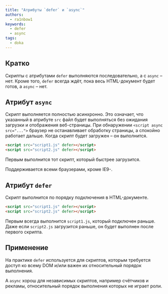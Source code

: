 ```yaml
---
title: "Атрибуты `defer` и `async`"
authors:
  - ra1nbow1
keywords:
  - defer
  - async
tags:
  - doka
---
```


## Кратко

Скрипты с атрибутами `defer` выполняются последовательно, а с `async` – нет. Кроме того, `defer` всегда ждёт, пока весь HTML-документ будет готов, а `async` – нет.

## Атрибут `async`

Скрипт выполняется полностью асинхронно. Это означает, что указанный в атрибуте `src` файл будет выполняться без ожидания загрузки и отображения веб-страницы. При обнаружении `<script async src="...">` браузер не останавливает обработку страницы, а спокойно работает дальше. Когда скрипт будет загружен – он выполнится.

```html
<script src="script1.js" defer></script>
<script src="script2.js" defer></script>
```

Первым выполнится тот скрипт, который быстрее загрузится.

Поддерживается всеми браузерами, кроме IE9-.

## Атрибут `defer`

Скрипт выполнится по порядку подключения в HTML-документе.

```html
<script src="script1.js" defer></script>
<script src="script2.js" defer></script>
```

Первым всегда выполнится `script1.js`, который подключен раньше. Даже если `script2.js` загрузится раньше, он будет выполнен после первого скрипта.

## Применение

На практике `defer` используется для скриптов, которым требуется доступ ко всему DOM и/или важен их относительный порядок выполнения.

А `async` хорош для независимых скриптов, например счётчиков и рекламы, относительный порядок выполнения которых не играет роли.
